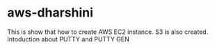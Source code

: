 # aws-dharshini
This is show that how to create AWS EC2 instance.
S3 is also created.
Intoduction about PUTTY and PUTTY GEN
